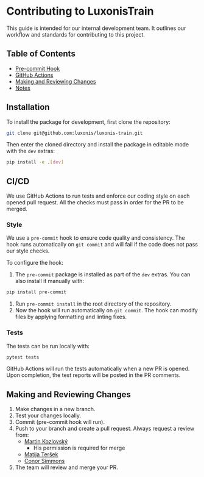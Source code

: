 # Contributing to LuxonisTrain

This guide is intended for our internal development team.
It outlines our workflow and standards for contributing to this project.

## Table of Contents

- [Pre-commit Hook](#pre-commit-hook)
- [GitHub Actions](#github-actions)
- [Making and Reviewing Changes](#making-and-reviewing-changes)
- [Notes](#notes)

## Installation

To install the package for development, first clone the repository:

```bash
git clone git@github.com:luxonis/luxonis-train.git
```

Then enter the cloned directory and install the package in editable mode with the `dev` extras:

```bash
pip install -e .[dev]
```
## CI/CD

We use GitHub Actions to run tests and enforce our coding style on each opened pull request. All the checks must pass in order for the PR to be merged.

### Style

We use a `pre-commit` hook to ensure code quality and consistency. The hook runs automatically on `git commit` and will fail if the code does not pass our style checks.

To configure the hook:
1. The `pre-commit` package is installed as part of the `dev` extras. You can also
install it manually with:
```bash
pip install pre-commit

```
1. Run `pre-commit install` in the root directory of the repository.
1. Now the hook will run automatically on `git commit`. The hook can modify files
by applying formatting and linting fixes.

### Tests

The tests can be run locally with:
```bash
pytest tests
```

GitHub Actions will run the tests automatically when a new PR is opened. Upon completion, the test reports will be posted in the PR comments.

## Making and Reviewing Changes

1. Make changes in a new branch.
1. Test your changes locally.
1. Commit (pre-commit hook will run).
1. Push to your branch and create a pull request. Always request a review from:
   - [Martin Kozlovský](https://github.com/kozlov721)
     - His permission is required for merge
   - [Matija Teršek](https://github.com/tersekmatija)
   - [Conor Simmons](https://github.com/conorsim)
1. The team will review and merge your PR.
